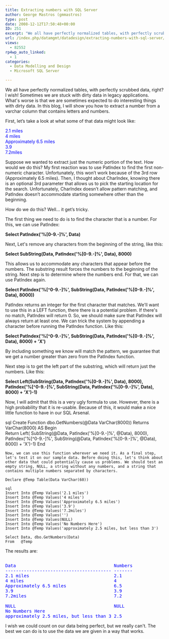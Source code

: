 ```yaml
---
title: Extracting numbers with SQL Server
author: George Mastros (gmmastros)
type: post
date: 2008-12-12T17:50:48+00:00
ID: 251
excerpt: "We all have perfectly normalized tables, with perfectly scrubbed data, right?  I wish!  Sometimes we are stuck with dirty data in legacy applications.  What's worse is that we are sometimes expected to do interesting things with dirty data.  In this blo&hellip;"
url: /index.php/datamgmt/datadesign/extracting-numbers-with-sql-server/
views:
  - 82552
rp4wp_auto_linked:
  - 1
categories:
  - Data Modelling and Design
  - Microsoft SQL Server

---
```

We all have perfectly normalized tables, with perfectly scrubbed data, right? I wish! Sometimes we are stuck with dirty data in legacy applications. What's worse is that we are sometimes expected to do interesting things with dirty data. In this blog, I will show you how to extract a number from a varchar column that contains letters and numbers.

First, let’s take a look at what some of that data might look like:

<span style="color:blue;">2.1 miles<br /> 4 miles<br /> Approximately 6.5 miles<br /> 3.9<br /> 7.2miles</span>

Suppose we wanted to extract just the numeric portion of the text. How would we do this? My first reaction was to use PatIndex to find the first non-numeric character. Unfortunately, this won’t work because of the 3rd row (Approximately 6.5 miles). Then, I thought about CharIndex, knowing there is an optional 3rd parameter that allows us to pick the starting location for the search. Unfortunately, CharIndex doesn’t allow pattern matching, and PatIndex doesn’t accommodate starting somewhere other than the beginning. 

How do we do this? Well… it get’s tricky.

The first thing we need to do is to find the character that is a number. For this, we can use PatIndex:

**Select PatIndex('%[0-9.-]%', Data)**

Next, Let's remove any characters from the beginning of the string, like this:

**Select SubString(Data, PatIndex('%[0-9.-]%', Data), 8000)**

This allows us to accommodate any characters that appear before the numbers. The substring result forces the numbers to the beginning of the string. Next step is to determine where the numbers end. For that, we can use PatIndex again.

**Select PatIndex('%[^0-9.-]%', SubString(Data, PatIndex('%[0-9.-]%', Data), 8000))**

PatIndex returns an integer for the first character that matches. We'll want to use this in a LEFT function, there there is a potential problem. If there's no match, PatIndex will return 0. So, we should make sure that PatIndex will always return at least one. We can trick the system by appending a character before running the PatIndex function. Like this:

**Select PatIndex('%[^0-9.-]%', SubString(Data, PatIndex('%[0-9.-]%', Data), 8000) + 'X')**

By including something we know will match the pattern, we guarantee that we get a number greater than zero from the PatIndex function.

Next step is to get the left part of the substring, which will return just the numbers. Like this:

**Select Left(SubString(Data, PatIndex('%[0-9.-]%', Data), 8000), PatIndex('%[^0-9.-]%', SubString(Data, PatIndex('%[0-9.-]%', Data), 8000) + 'X')-1)**

Now, I will admit that this is a very ugly formula to use. However, there is a high probability that it is re-usable. Because of this, it would make a nice little function to have in our SQL Arsenal.

sql
Create Function dbo.GetNumbers(@Data VarChar(8000))
Returns VarChar(8000)
AS
Begin	
    Return Left(
             SubString(@Data, PatIndex('%[0-9.-]%', @Data), 8000), 
             PatIndex('%[^0-9.-]%', SubString(@Data, PatIndex('%[0-9.-]%', @Data), 8000) + 'X')-1)
End
```
Now, we can use this function wherever we need it. As a final step, let's test it on our sample data. Before doing this, let's think about other data that could potentially cause us problems. We should test an empty string, NULL, a string without any numbers, and a string that contains multiple numbers separated by characters.
  
Declare @Temp Table(Data VarChar(60))

sql
Insert Into @Temp Values('2.1 miles')
Insert Into @Temp Values('4 miles')
Insert Into @Temp Values('Approximately 6.5 miles')
Insert Into @Temp Values('3.9')
Insert Into @Temp Values('7.2miles')
Insert Into @Temp Values('')
Insert Into @Temp Values(NULL)
Insert Into @Temp Values('No Numbers Here')
Insert Into @Temp Values('approximately 2.5 miles, but less than 3')

Select Data, dbo.GetNumbers(Data)
From   @Temp
```

The results are:

<pre><span style="color:blue;">
Data                                     Numbers
---------------------------------------- -------
2.1 miles                                2.1
4 miles                                  4
Approximately 6.5 miles                  6.5
3.9                                      3.9
7.2miles                                 7.2
                                         
NULL                                     NULL
No Numbers Here                          
approximately 2.5 miles, but less than 3 2.5
</span></pre>

I wish we could count on our data being perfect, but we really can't. The best we can do is to use the data we are given in a way that works.